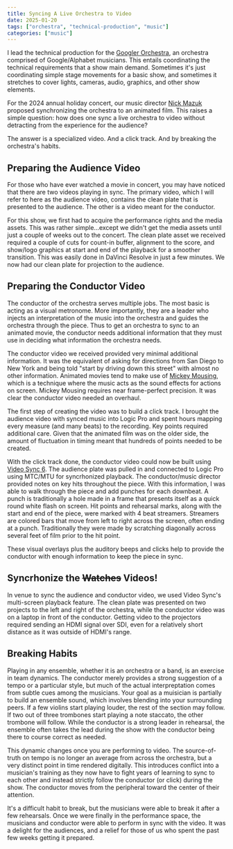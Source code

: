 ```yaml
---
title: Syncing A Live Orchestra to Video
date: 2025-01-20
tags: ["orchestra", "technical-production", "music"]
categories: ["music"]
---
```


I lead the technical production for the
[Googler Orchestra](https://googlerorchestra.com), an orchestra comprised of
Google/Alphabet musicians. This entails coordinating the technical requirements
that a show main demand. Sometimes it's just coordinating simple stage movements
for a basic show, and sometimes it stretches to cover lights, cameras, audio,
graphics, and other show elements.

For the 2024 annual holiday concert, our music director
[Nick Mazuk](https://nickmazuk.com) proposed synchronizing the orchestra to an
animated film. This raises a simple question: how does one sync a live orchestra
to video without detracting from the experience for the audience?

The answer is a specialized video. And a click track. And by breaking the
orchestra's habits.

## Preparing the Audience Video

For those who have ever watched a movie in concert, you may have noticed that
there are two videos playing in sync. The primary video, which I will refer to
here as the audience video, contains the clean plate that is presented to the
audience. The other is a video meant for the conductor.

For this show, we first had to acquire the performance rights and the media
assets. This was rather simple...except we didn't get the media assets until
just a couple of weeks out to the concert. The clean plate asset we received
required a couple of cuts for count-in buffer, alignment to the score, and
show/logo graphics at start and end of the playback for a smoother transition.
This was easily done in DaVinci Resolve in just a few minutes. We now had our
clean plate for projection to the audience.

## Preparing the Conductor Video

The conductor of the orchestra serves multiple jobs. The most basic is acting as
a visual metronome. More importantly, they are a leader who injects an
interpretation of the music into the orchestra and guides the orchestra through
the piece. Thus to get an orchestra to sync to an animated movie, the conductor
needs additional information that they must use in deciding what information the
orchestra needs.

The conductor video we received provided very minimal additional information. It
was the equivalent of asking for directions from San Diego to New York and being
told "start by driving down this street" with almost no other information.
Animated movies tend to make use of
[Mickey Mousing](https://en.wikipedia.org/wiki/Mickey_Mousing), which is a
technique where the music acts as the sound effects for actions on screen.
Mickey Mousing requires near frame-perfect precision. It was clear the conductor
video needed an overhaul.

The first step of creating the video was to build a click track. I brought the
audience video with synced music into Logic Pro and spent hours mapping every
measure (and many beats) to the recording. Key points required additional care.
Given that the animated film was on the older side, the amount of fluctuation in
timing meant that hundreds of points needed to be created.

With the click track done, the conductor video could now be built using
[Video Sync 6](https://non-lethal-applications.com/video-sync-6). The audience
plate was pulled in and connected to Logic Pro using MTC/MTU for syncrhonized
playback. The conductor/music director provided notes on key hits throughout the
piece. With this information, I was able to walk through the piece and add
punches for each downbeat. A punch is traditionally a hole made in a frame that
presents itself as a quick round white flash on screen. Hit points and rehearsal
marks, along with the start and end of the piece, were marked with 4 beat
streamers. Streamers are colored bars that move from left to right across the
screen, often ending at a punch. Traditionally they were made by scratching
diagonally across several feet of film prior to the hit point.

These visual overlays plus the auditory beeps and clicks help to provide the
conductor with enough information to keep the piece in sync.

## Syncrhonize the ~~Watches~~ Videos!

In venue to sync the audience and conductor video, we used Video Sync's
multi-screen playback feature. The clean plate was presented on two projects to
the left and right of the orchestra, while the conductor video was on a laptop
in front of the conductor. Getting video to the projectors required sending an
HDMI signal over SDI, even for a relatively short distance as it was outside of
HDMI's range.

## Breaking Habits

Playing in any ensemble, whether it is an orchestra or a band, is an exercise in
team dynamics. The conductor merely provides a strong suggestion of a tempo or a
particular style, but much of the actual interpreptation comes from subtle cues
among the musicians. Your goal as a muisician is partially to build an ensemble
sound, which involves blending into your surrounding peers. If a few violins
start playing louder, the rest of the section may follow. If two out of three
trombones start playing a note staccato, the other trombone will follow. While
the conductor is a strong leader in rehearsal, the ensemble often takes the lead
during the show with the conductor being there to course correct as needed.

This dynamic changes once you are performing to video. The source-of-truth on
tempo is no longer an average from across the orchestra, but a very distinct
point in time rendered digitally. This introduces conflict into a musician's
training as they now have to fight years of learning to sync to each other and
instead strictly follow the conductor (or click) during the show. The conductor
moves from the peripheral toward the center of their attention.

It's a difficult habit to break, but the musicians were able to break it after a
few rehearsals. Once we were finally in the performance space, the musicians and
conductor were able to perform in sync with the video. It was a delight for the
audiences, and a relief for those of us who spent the past few weeks getting it
prepared.
